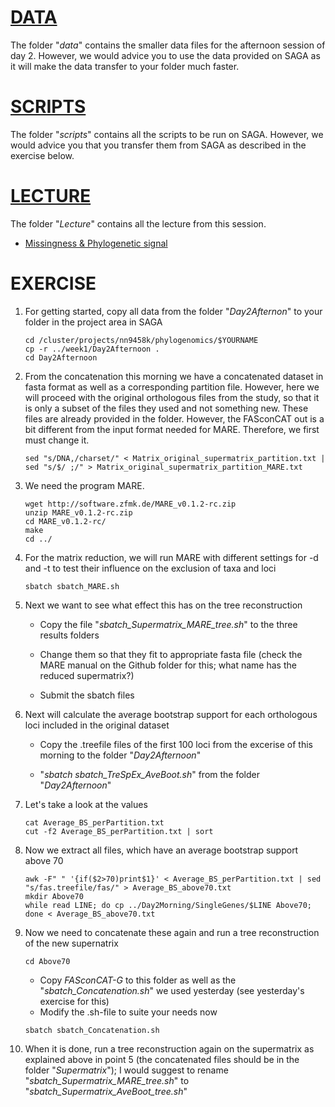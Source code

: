 # [DATA](data)
The folder "_data_" contains the smaller data files for the afternoon session of day 2. However, we would advice you to use the data provided on SAGA as it will make the data transfer to your folder much faster.

# [SCRIPTS](scripts)
The folder "_scripts_" contains all the scripts to be run on SAGA. However, we would advice you that you transfer them from SAGA as described in the exercise below.

# [LECTURE](Lecture)
The folder "_Lecture_" contains all the lecture from this session.
* [Missingness & Phylogenetic signal](https://github.com/ForBioPhylogenomics/tutorials/blob/main/week1_day2_afternoon/Lecture/Day2_02_Missingness_Signal.pdf)

# EXERCISE
1. For getting started, copy all data from the folder "_Day2Afternon_" to your folder in the project area in SAGA
	
	```
	cd /cluster/projects/nn9458k/phylogenomics/$YOURNAME
	cp -r ../week1/Day2Afternoon .
	cd Day2Afternoon
	```
	
2. From the concatenation this morning we have a concatenated dataset in fasta format as well as a corresponding partition file. However, here we will proceed with the original orthologous files from the study, so that it is only a subset of the files they used and not something new. These files are already provided in the folder. However, the FASconCAT out is a bit different from the input format needed for MARE. Therefore, we first must change it.
	
	```
	sed "s/DNA,/charset/" < Matrix_original_supermatrix_partition.txt | sed "s/$/ ;/" > Matrix_original_supermatrix_partition_MARE.txt
	```
	
3. We need the program MARE.
	
	```
	wget http://software.zfmk.de/MARE_v0.1.2-rc.zip
	unzip MARE_v0.1.2-rc.zip
	cd MARE_v0.1.2-rc/
	make
	cd ../
	```
	
4. For the matrix reduction, we will run MARE with different settings for -d and -t to test their influence on the exclusion of taxa and loci
	
	```
	sbatch sbatch_MARE.sh
	```
	
5. Next we want to see what effect this has on the tree reconstruction
	
	
	* Copy the file "_sbatch_Supermatrix_MARE_tree.sh_" to the three results folders
	
	* Change them so that they fit to appropriate fasta file (check the MARE manual on the Github folder for this; what name has the reduced supermatrix?)
	
	* Submit the sbatch files

6. Next will calculate the average bootstrap support for each orthologous loci included in the original dataset
	
	* Copy the .treefile files of the first 100 loci from the excerise of this morning to the folder "_Day2Afternoon_"
	
	* "_sbatch sbatch_TreSpEx_AveBoot.sh_" from the folder "_Day2Afternoon_"
	
7. Let's take a look at the values
	
	```
	cat Average_BS_perPartition.txt
	cut -f2 Average_BS_perPartition.txt | sort
	```
	
8. Now we extract all files, which have an average bootstrap support above 70
	
	```
	awk -F" " '{if($2>70)print$1}' < Average_BS_perPartition.txt | sed "s/fas.treefile/fas/" > Average_BS_above70.txt
	mkdir Above70
	while read LINE; do cp ../Day2Morning/SingleGenes/$LINE Above70; done < Average_BS_above70.txt
	```
	
9. Now we need to concatenate these again and run a tree reconstruction of the new supernatrix
	
	```
	cd Above70
	```
	
	* Copy _FASconCAT-G_ to this folder as well as the "_sbatch_Concatenation.sh_" we used yesterday (see yesterday's exercise for this) 
	* Modify the .sh-file to suite your needs now
	
	
	```
	sbatch sbatch_Concatenation.sh
	```
	
10. When it is done, run a tree reconstruction again on the supermatrix as explained above in point 5 (the concatenated files should be in the folder "_Supermatrix_"); I would suggest to rename "_sbatch_Supermatrix_MARE_tree.sh_" to "_sbatch_Supermatrix_AveBoot_tree.sh_"

